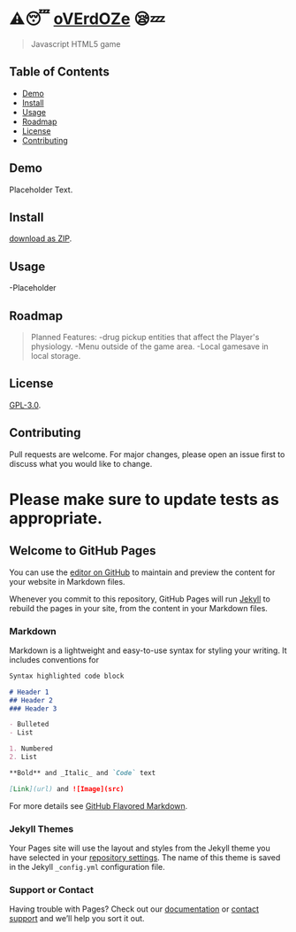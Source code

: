 # :warning::sleeping: [oVErdOZe](https://github.com/Hantasmagoria/TenkiNeKo) :sleepy::zzz:

>Javascript HTML5 game

## Table of Contents

- [Demo](#demo)
- [Install](#install)
- [Usage](#usage)
- [Roadmap](#roadmap)
- [License](#license)
- [Contributing](#contributing)

## Demo

 Placeholder Text.

## Install

 [download as ZIP](https://github.com/Hantasmagoria/TenkiNeKo/archive/master.zip).

## Usage

 -Placeholder

## Roadmap

  >Planned Features:
    -drug pickup entities that affect the Player's physiology.
    -Menu outside of the game area.
    -Local gamesave in local storage.


## License

 [GPL-3.0](https://www.gnu.org/licenses/gpl-3.0.en.html).

## Contributing

Pull requests are welcome. For major changes, please open an issue first to discuss what you would like to change.

Please make sure to update tests as appropriate.
=======
## Welcome to GitHub Pages

You can use the [editor on GitHub](https://github.com/Hantasmagoria/Hantasmagoria.github.io/edit/master/README.md) to maintain and preview the content for your website in Markdown files.

Whenever you commit to this repository, GitHub Pages will run [Jekyll](https://jekyllrb.com/) to rebuild the pages in your site, from the content in your Markdown files.

### Markdown

Markdown is a lightweight and easy-to-use syntax for styling your writing. It includes conventions for

```markdown
Syntax highlighted code block

# Header 1
## Header 2
### Header 3

- Bulleted
- List

1. Numbered
2. List

**Bold** and _Italic_ and `Code` text

[Link](url) and ![Image](src)
```

For more details see [GitHub Flavored Markdown](https://guides.github.com/features/mastering-markdown/).

### Jekyll Themes

Your Pages site will use the layout and styles from the Jekyll theme you have selected in your [repository settings](https://github.com/Hantasmagoria/Hantasmagoria.github.io/settings). The name of this theme is saved in the Jekyll `_config.yml` configuration file.

### Support or Contact

Having trouble with Pages? Check out our [documentation](https://help.github.com/categories/github-pages-basics/) or [contact support](https://github.com/contact) and we’ll help you sort it out.